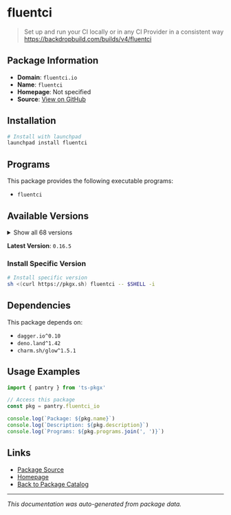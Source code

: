 # fluentci

> Set up and run your CI locally or in any CI Provider in a consistent way https://backdropbuild.com/builds/v4/fluentci

## Package Information

- **Domain**: `fluentci.io`
- **Name**: `fluentci`
- **Homepage**: Not specified
- **Source**: [View on GitHub](https://github.com/pkgxdev/pantry/tree/main/projects/fluentci.io/package.yml)

## Installation

```bash
# Install with launchpad
launchpad install fluentci
```

## Programs

This package provides the following executable programs:

- `fluentci`

## Available Versions

<details>
<summary>Show all 68 versions</summary>

- `0.16.5`, `0.16.4`, `0.16.3`, `0.16.2`, `0.16.1`
- `0.16.0`, `0.15.9`, `0.15.8`, `0.15.7`, `0.15.6`
- `0.15.5`, `0.15.4`, `0.15.3`, `0.15.2`, `0.15.1`
- `0.15.0`, `0.14.9`, `0.14.8`, `0.14.7`, `0.14.6`
- `0.14.5`, `0.14.4`, `0.14.3`, `0.14.2`, `0.14.1`
- `0.14.0`, `0.13.2`, `0.13.1`, `0.13.0`, `0.12.9`
- `0.12.8`, `0.12.7`, `0.12.6`, `0.12.5`, `0.12.4`
- `0.12.3`, `0.12.2`, `0.12.1`, `0.12.0`, `0.11.9`
- `0.11.8`, `0.11.7`, `0.11.6`, `0.11.5`, `0.11.4`
- `0.11.3`, `0.11.2`, `0.11.1`, `0.11.0`, `0.10.9`
- `0.10.8`, `0.10.7`, `0.10.6`, `0.10.5`, `0.10.4`
- `0.10.3`, `0.10.2`, `0.10.1`, `0.10.0`, `0.9.1`
- `0.9.0`, `0.8.1`, `0.8.0`, `0.7.1`, `0.7.0`
- `0.6.9`, `0.6.8`, `0.6.7`

</details>

**Latest Version**: `0.16.5`

### Install Specific Version

```bash
# Install specific version
sh <(curl https://pkgx.sh) fluentci -- $SHELL -i
```

## Dependencies

This package depends on:

- `dagger.io^0.10`
- `deno.land^1.42`
- `charm.sh/glow^1.5.1`

## Usage Examples

```typescript
import { pantry } from 'ts-pkgx'

// Access this package
const pkg = pantry.fluentci_io

console.log(`Package: ${pkg.name}`)
console.log(`Description: ${pkg.description}`)
console.log(`Programs: ${pkg.programs.join(', ')}`)
```

## Links

- [Package Source](https://github.com/pkgxdev/pantry/tree/main/projects/fluentci.io/package.yml)
- [Homepage](#)
- [Back to Package Catalog](../package-catalog.md)

---

*This documentation was auto-generated from package data.*
